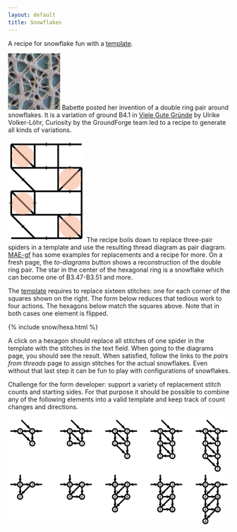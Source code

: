 ```yaml
---
layout: default
title: Snowflakes
---
```


A recipe for snowflake fun with a [template].

![sample](sample.png?align=left)
Babette posted her invention of a double ring pair around snowflakes.
It is a variation of ground B4.1 in [Viele Gute Gründe] by Ulrike Volker-Löhr,
Curiosity by the GroundForge team led to a recipe to generate all kinds of variations.

![](capture-extract.svg?align=right)
The recipe boils down to replace three-pair spiders in a template and use the resulting thread diagram as pair diagram.
[MAE-gf](/MAE-gf/docs/snow-stitches/#examples) has some examples for replacements and a recipe for more.
On a fresh page, the _to-diagrams_ button shows a reconstruction of the double ring pair.
The star in the center of the hexagonal ring is a snowflake 
which can become one of B3.47-B3.51 and more.

The [template] requires to replace sixteen stitches:
one for each corner of the squares shown on the right.
The form below reduces that tedious work to four actions.
The hexagons below match the squares above.
Note that in both cases one element is flipped.

<script>{% include snow/hexa.js %}</script>
{% include snow/hexa.html %}

A click on a hexagon should replace all stitches of one spider in the template with the stitches in the text field.
When going to the diagrams page, you should see the result.
When satisfied, follow the links to the _pairs from threads_ page to assign stitches for the actual snowflakes.
Even without that last step it can be fun to play with configurations of snowflakes.

Challenge for the form developer: support a variety of replacement stitch counts and starting sides.
For that purpose it should be possible to combine any of the following elements into a valid template
and keep track of count changes and directions.

![](plaits.svg)

[Viele Gute Gründe]: https://www.librarything.com/work/2331526/book/11899122
[example]: https://d-bl.github.io/GroundForge/stitches?patchWidth=11&patchHeight=10&footside=b,-,b,-&tile=3217,1783,3248,1731,&headside=7,8,-,c&shiftColsSW=0&shiftRowsSW=4&shiftColsSE=4&shiftRowsSE=2&m1=llctt&e1=ctc&d1=rc&c1=tc&b1=lcrclc&a1=rrctt&m2=llctt&e2=ctc&d2=cr&c2=crclcr&b2=ct&e3=lc&d3=ctc&c3=cr&b3=ctc&a3=rrctt&m4=llctt&e4=cl&d4=ctc&c4=ctc&b4=lc&droste2=
[template]: https://d-bl.github.io/GroundForge/stitches.html?patchWidth=11&patchHeight=10&footside=b,-,b,-&tile=3217,1783,3248,1731,&headside=7,8,-,c&shiftColsSW=0&shiftRowsSW=4&shiftColsSE=4&shiftRowsSE=2&m1=llctt&e1=ctc&d1=ctc&c1=ctc&b1=ctc&a1=rrctt&m2=llctt&e2=ctc&d2=ctc&c2=ctc&b2=ctc&e3=ctc&d3=ctc&c3=ctc&b3=ctc&a3=rrctt&m4=llctt&e4=ctc&d4=ctc&c4=ctc&b4=ctc

